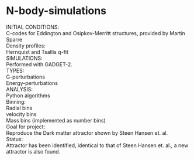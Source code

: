 # N-body-simulations

INITIAL CONDITIONS:<br/>
C-codes for Eddington and Osipkov-Merritt structures, provided by Martin Sparre<br/>
Density profiles:<br/>
Hernquist and Tsallis q-fit<br/>
SIMULATIONS:<br/>
Performed with GADGET-2.<br/>
TYPES:<br/>
G-perturbations<br/>
Energy-perturbations<br/>
ANALYSIS:<br/>
Python algorithms<br/>
Binning:<br/>
Radial bins<br/>
velocity bins<br/>
Mass bins (implemented as number bins)<br/>
Goal for project:<br/>
Reproduce the Dark matter attractor shown by Steen Hansen et. al.<br/>
Status:<br/>
Attractor has been identified, identical to that of Steen Hansen et. al., a new attractor is also found.
